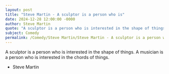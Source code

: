```yaml
---
layout: post
title: "Steve Martin - A sculptor is a person who is"
date: 2024-12-28 12:00:00 -0000
author: Steve Martin
quote: "A sculptor is a person who is interested in the shape of things. A musician is a person who is interested in the chords of things."
subject: Comedy
permalink: /Comedy/Steve Martin/Steve Martin - A sculptor is a person who is
---
```


A sculptor is a person who is interested in the shape of things. A musician is a person who is interested in the chords of things.

- Steve Martin
